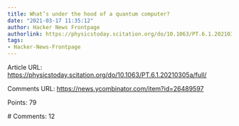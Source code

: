 ```yaml
---
title: What’s under the hood of a quantum computer?
date: "2021-03-17 11:35:12"
author: Hacker News Frontpage
authorlink: https://physicstoday.scitation.org/do/10.1063/PT.6.1.20210305a/full/
tags:
- Hacker-News-Frontpage
---
```


<p>Article URL: <a href="https://physicstoday.scitation.org/do/10.1063/PT.6.1.20210305a/full/">https://physicstoday.scitation.org/do/10.1063/PT.6.1.20210305a/full/</a></p>
<p>Comments URL: <a href="https://news.ycombinator.com/item?id=26489597">https://news.ycombinator.com/item?id=26489597</a></p>
<p>Points: 79</p>
<p># Comments: 12</p>
